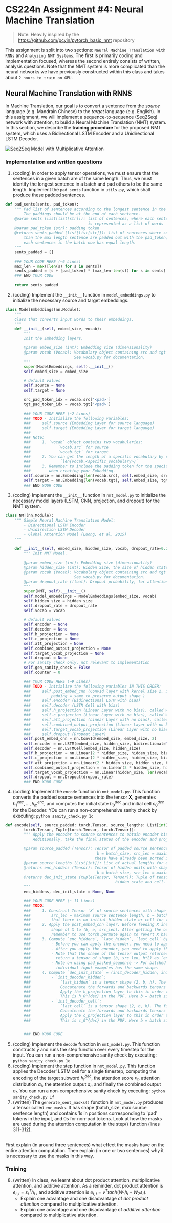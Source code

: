 # CS224n Assignment #4: Neural Machine Translation 

> Note: Heavily inspired by the https://github.com/pcyin/pytorch_basic_nmt repository

This assignment is split into two sections: `Neural Machine Translation with RNNs` and `Analyzing NMT Systems`. The first is primarily coding and implementation focused, whereas the second entirely consists of written, analysis questions. Note that the NMT system is more complicated than the neural networks we have previously constructed within this class and takes about `2 hours to train on GPU`. 


## Neural Machine Translation with RNNS

In Machine Translation, our goal is to convert a sentence from the *source* language (e.g. Mandrain Chinese) to the *target* language (e.g. English). In this assignment, we will implement a sequence-to-sequence (Seq2Seq) network with attention, to build a Neural Machine Translation (NMT) system. In this section, we describe the **training procedure** for the proposed NMT system, which uses a Bidirectional LSTM Encoder and a Unidirectional LSTM Decoder.

![Seq2Seq Model with Multiplicative Attention](./image/seq2seq_model.png)

### Implementation and written questions

1. (coding) In order to apply tensor operations, we must ensure that the sentences in a given batch are of the same length. Thus, we must identify the longest sentence in a batch and pad others to be the same length. Implement the `pad_sents` function in `utils.py`, which shall produce these padded sentences.

```python
def pad_sents(sents, pad_token):
    """ Pad list of sentences according to the longest sentence in the batch.
        The paddings should be at the end of each sentence.
    @param sents (list[list[str]]): list of sentences, where each sentence
                                    is represented as a list of words
    @param pad_token (str): padding token
    @returns sents_padded (list[list[str]]): list of sentences where sentences shorter
        than the max length sentence are padded out with the pad_token, such that
        each sentences in the batch now has equal length.
    """
    sents_padded = []

    ### YOUR CODE HERE (~6 Lines)
    max_len = max([len(s) for s in sents])
    sents_padded = [s + [pad_token] * (max_len-len(s)) for s in sents]
    ### END YOUR CODE

    return sents_padded
```

2. (coding) Implement the `__init__` function in `model_embeddings.py` to initialize the necessary source and target embeddings.

```python
class ModelEmbeddings(nn.Module): 
    """
    Class that converts input words to their embeddings.
    """
    def __init__(self, embed_size, vocab):
        """
        Init the Embedding layers.

        @param embed_size (int): Embedding size (dimensionality)
        @param vocab (Vocab): Vocabulary object containing src and tgt languages
                              See vocab.py for documentation.
        """
        super(ModelEmbeddings, self).__init__()
        self.embed_size = embed_size

        # default values
        self.source = None
        self.target = None

        src_pad_token_idx = vocab.src['<pad>']
        tgt_pad_token_idx = vocab.tgt['<pad>']

        ### YOUR CODE HERE (~2 Lines)
        ### TODO - Initialize the following variables:
        ###     self.source (Embedding Layer for source language)
        ###     self.target (Embedding Layer for target langauge)
        ###
        ### Note:
        ###     1. `vocab` object contains two vocabularies:
        ###            `vocab.src` for source
        ###            `vocab.tgt` for target
        ###     2. You can get the length of a specific vocabulary by running:
        ###             `len(vocab.<specific_vocabulary>)`
        ###     3. Remember to include the padding token for the specific vocabulary
        ###        when creating your Embedding.
        self.source = nn.Embedding(len(vocab.src), self.embed_size, src_pad_token_idx)
        self.target = nn.Embedding(len(vocab.tgt), self.embed_size, tgt_pad_token_idx)
        ### END YOUR CODE
```

3. (coding) Implement the `__init__` function in `nmt_model.py` to initialize the necessary model layers (LSTM, CNN, projection, and dropout) for the NMT system.

```python
class NMT(nn.Module):
    """ Simple Neural Machine Translation Model:
        - Bidrectional LSTM Encoder
        - Unidirection LSTM Decoder
        - Global Attention Model (Luong, et al. 2015)
    """

    def __init__(self, embed_size, hidden_size, vocab, dropout_rate=0.2):
        """ Init NMT Model.

        @param embed_size (int): Embedding size (dimensionality)
        @param hidden_size (int): Hidden Size, the size of hidden states (dimensionality)
        @param vocab (Vocab): Vocabulary object containing src and tgt languages
                              See vocab.py for documentation.
        @param dropout_rate (float): Dropout probability, for attention
        """
        super(NMT, self).__init__()
        self.model_embeddings = ModelEmbeddings(embed_size, vocab)
        self.hidden_size = hidden_size
        self.dropout_rate = dropout_rate
        self.vocab = vocab

        # default values
        self.encoder = None
        self.decoder = None
        self.h_projection = None
        self.c_projection = None
        self.att_projection = None
        self.combined_output_projection = None
        self.target_vocab_projection = None
        self.dropout = None
        # For sanity check only, not relevant to implementation
        self.gen_sanity_check = False
        self.counter = 0

        ### YOUR CODE HERE (~9 Lines)
        ### TODO - Initialize the following variables IN THIS ORDER:
        ###     self.post_embed_cnn (Conv1d layer with kernel size 2, input and output channels = embed_size,
        ###         padding = same to preserve output shape )
        ###     self.encoder (Bidirectional LSTM with bias)
        ###     self.decoder (LSTM Cell with bias)
        ###     self.h_projection (Linear Layer with no bias), called W_{h} in the PDF.
        ###     self.c_projection (Linear Layer with no bias), called W_{c} in the PDF.
        ###     self.att_projection (Linear Layer with no bias), called W_{attProj} in the PDF.
        ###     self.combined_output_projection (Linear Layer with no bias), called W_{u} in the PDF.
        ###     self.target_vocab_projection (Linear Layer with no bias), called W_{vocab} in the PDF.
        ###     self.dropout (Dropout Layer)
        self.post_embed_cnn = nn.Conv1d(embed_size, embed_size, 2)
        self.encoder = nn.LSTM(embed_size, hidden_size, bidirectional=True)
        self.decoder = nn.LSTMCell(embed_size, hidden_size)
        self.h_projection = nn.Linear(2 * hidden_size, hidden_size, bias=False)
        self.c_projection = nn.Linear(2 * hidden_size, hidden_size, bias=False)
        self.att_projection = nn.Linear(2 * hidden_size, hidden_size, bias=False)
        self.combined_output_projection = nn.Linear(3 * hidden_size, hidden_size, bias=False)
        self.target_vocab_projection = nn.Linear(hidden_size, len(vocab.tgt), bias=False)
        self.dropout = nn.Dropout(dropout_rate)
        ### END YOUR CODE
```

4. (coding) Implement the `encode` function in `nmt_model.py`. This function converts the padded source sentences into the tensor $\mathbf{X}$, generates $h_1^{enc}, ..., h_m^{enc}$, and computes the initial state $h_0^{dec}$ and initial cell $c_0^{dec}$ for the Decoder. YOu can run a non-comprehensive sanity check by executing: `python sanity_check.py 1d`

```python
def encode(self, source_padded: torch.Tensor, source_lengths: List[int]) -> Tuple[
        torch.Tensor, Tuple[torch.Tensor, torch.Tensor]]:
        """ Apply the encoder to source sentences to obtain encoder hidden states.
            Additionally, take the final states of the encoder and project them to obtain initial states for decoder.

        @param source_padded (Tensor): Tensor of padded source sentences with shape (src_len, b), where
                                        b = batch_size, src_len = maximum source sentence length. Note that
                                       these have already been sorted in order of longest to shortest sentence.
        @param source_lengths (List[int]): List of actual lengths for each of the source sentences in the batch
        @returns enc_hiddens (Tensor): Tensor of hidden units with shape (b, src_len, h*2), where
                                        b = batch size, src_len = maximum source sentence length, h = hidden size.
        @returns dec_init_state (tuple(Tensor, Tensor)): Tuple of tensors representing the decoder's initial
                                                hidden state and cell. Both tensors should have shape (2, b, h).
        """
        enc_hiddens, dec_init_state = None, None

        ### YOUR CODE HERE (~ 11 Lines)
        ### TODO:
        ###     1. Construct Tensor `X` of source sentences with shape (src_len, b, e) using the source model embeddings.
        ###         src_len = maximum source sentence length, b = batch size, e = embedding size. Note
        ###         that there is no initial hidden state or cell for the encoder.
        ###     2. Apply the post_embed_cnn layer. Before feeding X into the CNN, first use torch.permute to change the
        ###         shape of X to (b, e, src_len). After getting the output from the CNN, still stored in the X variable,
        ###         remember to use torch.permute again to revert X back to its original shape.
        ###     3. Compute `enc_hiddens`, `last_hidden`, `last_cell` by applying the encoder to `X`.
        ###         - Before you can apply the encoder, you need to apply the `pack_padded_sequence` function to X.
        ###         - After you apply the encoder, you need to apply the `pad_packed_sequence` function to enc_hiddens.
        ###         - Note that the shape of the tensor output returned by the encoder RNN is (src_len, b, h*2) and we want to
        ###           return a tensor of shape (b, src_len, h*2) as `enc_hiddens`, so you may need to do more permuting.
        ###         - Note on using pad_packed_sequence -> For batched inputs, you need to make sure that each of the
        ###           individual input examples has the same shape.
        ###     4. Compute `dec_init_state` = (init_decoder_hidden, init_decoder_cell):
        ###         - `init_decoder_hidden`:
        ###             `last_hidden` is a tensor shape (2, b, h). The first dimension corresponds to forwards and backwards.
        ###             Concatenate the forwards and backwards tensors to obtain a tensor shape (b, 2*h).
        ###             Apply the h_projection layer to this in order to compute init_decoder_hidden.
        ###             This is h_0^{dec} in the PDF. Here b = batch size, h = hidden size
        ###         - `init_decoder_cell`:
        ###             `last_cell` is a tensor shape (2, b, h). The first dimension corresponds to forwards and backwards.
        ###             Concatenate the forwards and backwards tensors to obtain a tensor shape (b, 2*h).
        ###             Apply the c_projection layer to this in order to compute init_decoder_cell.
        ###             This is c_0^{dec} in the PDF. Here b = batch size, h = hidden size


        ### END YOUR CODE
```

5. (coding) Implement the `decode` function in `nmt_model.py`. This function constructs $\bar{y}$ and runs the step function over every timestep for the input. You can run a non-comprehensive sanity check by executing: `python sanity_check.py 1e`
6. (coding) Implement the step function in `nmt_model.py`. This function applies the Decoder' LSTM cell for a single timestep, computing the encoding of the target subword $h_t^{dec}$, the attention score $e_t$, attention distribution $\alpha_t$, the attention output $a_t$, and finally the combined output $o_t$. You can run a non-comprehensive sanity check by executing: `python sanity_check.py 1f`
7. (written) The `generate_sent_masks()` function in `nmt_model.py` produces a tensor called `enc_masks`. It has shape (batch_size, max source sentence length) and contains 1s in positions corresponding to 'pad' tokens in the input, and 0s for non-pad tokens. Look at how the masks are used during the attention computation in the step() function (lines 311-312).
<br>
First explain (in around three sentences) what effect the masks have on the entire attention computation. Then explain (in one or two sentences) why it is necessary to use the masks in this way.

### Training

8. (written) In class, we learnt about dot product attention, multiplicative attention, and additive attention. As a reminder, dot product attention is $e_{t,i}=s_t^Th_i$ , and additive attention is $e_{t,i}=v^Ttanh(W_1h_i+W_2s_t)$.
    - Explain one advantage and one disadvantage of *dot product attention* compared to multiplicative attention.
    - Explain one advantage and one disadvantage of *additive attention* compared to multiplicative attention.